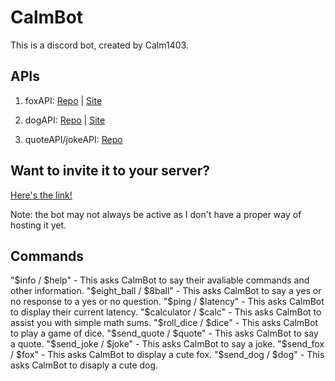 # CalmBot

This is a discord bot, created by Calm1403.

## APIs

[foxGitHubLink]: https://github.com/xinitrc-dev/randomfox.ca
[foxWebSiteLink]: https://randomfox.ca/
[dogGitHubLink]: https://github.com/ElliottLandsborough/dog-ceo-api
[dogWebSiteLink]: https://dog.ceo/dog-api/
[quotenJokeGitHubLink]: https://github.com/NotCookey/QuotenJoke-Api

1. foxAPI: [Repo][foxGitHubLink] | [Site][foxWebSiteLink]

2. dogAPI: [Repo][dogGitHubLink] | [Site][dogWebSiteLink]

3. quoteAPI/jokeAPI: [Repo][quotenJokeGitHubLink]

## Want to invite it to your server?

[inviteLink]: https://discord.com/api/oauth2/authorize?client_id=1141041960862367785&permissions=8&scope=bot

[Here's the link!][inviteLink]

Note: the bot may not always be active as I don't have a proper way of hosting it yet.

## Commands

"$info / $help" - This asks CalmBot to say their avaliable commands and other information.  
"$eight_ball / $8ball" - This asks CalmBot to say a yes or no response to a yes or no question.  
"$ping / $latency" - This asks CalmBot to display their current latency.  
"$calculator / $calc" - This asks CalmBot to assist you with simple math sums.  
"$roll_dice / $dice" - This asks CalmBot to play a game of dice.  
"$send_quote / $quote" - This asks CalmBot to say a quote.  
"$send_joke / $joke" - This asks CalmBot to say a joke.  
"$send_fox / $fox" - This asks CalmBot to display a cute fox.
"$send_dog / $dog" - This asks CalmBot to disaply a cute dog.
